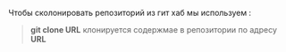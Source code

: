 Чтобы сколонировать репозиторий из гит хаб  мы используем :  
> **git clone URL** клонируется содержмае в репозитории по адресу **URL** 